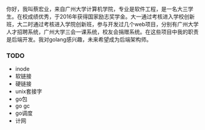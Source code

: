你好，我叫蔡宏业，来自广州大学计算机学院，专业是软件工程，是一名大三学生。在校成绩优秀，于2016年获得国家励志奖学金。大一通过考核进入学校创新班，大二时通过考核进入学院创新班，参与开发过几个web项目，分别有广州大学人才招聘系统，广州大学三会一课系统，校友会捐赠系统。在这些项目中我的职责是后端开发。我对golang感兴趣，未来希望成为后端架构师。

### TODO

* inode
* 软链接
* 硬链接
* unix套接字
* go包
* go gc
* go调度
* 计网
